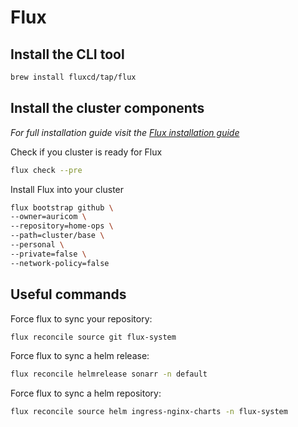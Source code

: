 # Flux

## Install the CLI tool

```sh
brew install fluxcd/tap/flux
```

## Install the cluster components

_For full installation guide visit the [Flux installation guide](https://toolkit.fluxcd.io/guides/installation/)_

Check if you cluster is ready for Flux

```sh
flux check --pre
```

Install Flux into your cluster

```sh
flux bootstrap github \
--owner=auricom \
--repository=home-ops \
--path=cluster/base \
--personal \
--private=false \
--network-policy=false
```

## Useful commands

Force flux to sync your repository:

```sh
flux reconcile source git flux-system
```

Force flux to sync a helm release:

```sh
flux reconcile helmrelease sonarr -n default
```

Force flux to sync a helm repository:

```sh
flux reconcile source helm ingress-nginx-charts -n flux-system
```
